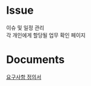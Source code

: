 # Issue
이슈 및 일정 관리   
각 개인에게 할당될 업무 확인 페이지

# Documents

[요구사항 정의서](https://docs.google.com/spreadsheets/d/1j3MZoN-hKuOQUpXBkvWXiAOfpfAQXLU3b2VXRNJWy8E/edit?usp=sharing)
